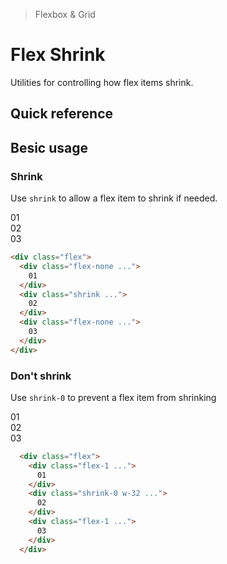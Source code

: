 > Flexbox & Grid

# Flex Shrink
Utilities for controlling how flex items shrink.

## Quick reference

<qr-table />

## Besic usage
### Shrink
Use `shrink` to allow a flex item to shrink if needed.

<width-controller>
  <container>
    <box striped class="flex gap-16" fg-color="var(--tw-blue-fg)" bg-color="var(--tw-blue-bg)">
      <div class="flex-none bg-indigo-800 ex-box">01</div>
      <div class="w-128 shrink bg-indigo-500 ex-box">02</div>
      <div class="flex-none bg-indigo-800 ex-box">03</div>
    </box>
  </container>
</width-controller>

```html
<div class="flex">
  <div class="flex-none ...">
    01
  </div>
  <div class="shrink ...">
    02
  </div>
  <div class="flex-none ...">
    03
  </div>
</div>
```

### Don't shrink
Use `shrink-0` to prevent a flex item from shrinking

<width-controller>
  <container>
    <box striped class="flex gap-16" fg-color="var(--tw-pink-fg)" bg-color="var(--tw-pink-bg)">
      <div class="flex-1 bg-pink-800 ex-box">01</div>
      <div class="w-128 shrink-0 bg-pink-500 ex-box">02</div>
      <div class="flex-1 bg-pink-800 ex-box">03</div>
    </box>
  </container>
</width-controller>

```html
  <div class="flex">
    <div class="flex-1 ...">
      01
    </div>
    <div class="shrink-0 w-32 ...">
      02
    </div>
    <div class="flex-1 ...">
      03
    </div>
  </div>
```
